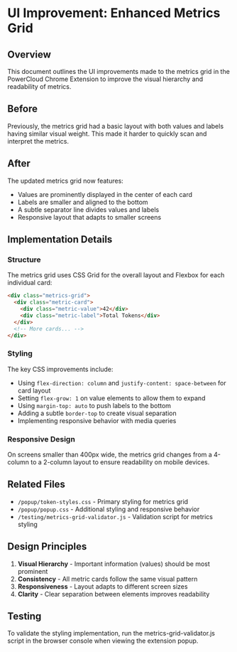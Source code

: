 # UI Improvement: Enhanced Metrics Grid

## Overview
This document outlines the UI improvements made to the metrics grid in the PowerCloud Chrome Extension to improve the visual hierarchy and readability of metrics.

## Before
Previously, the metrics grid had a basic layout with both values and labels having similar visual weight. This made it harder to quickly scan and interpret the metrics.

## After
The updated metrics grid now features:
- Values are prominently displayed in the center of each card
- Labels are smaller and aligned to the bottom
- A subtle separator line divides values and labels
- Responsive layout that adapts to smaller screens

## Implementation Details

### Structure
The metrics grid uses CSS Grid for the overall layout and Flexbox for each individual card:

```html
<div class="metrics-grid">
  <div class="metric-card">
    <div class="metric-value">42</div>
    <div class="metric-label">Total Tokens</div>
  </div>
  <!-- More cards... -->
</div>
```

### Styling

The key CSS improvements include:
- Using `flex-direction: column` and `justify-content: space-between` for card layout
- Setting `flex-grow: 1` on value elements to allow them to expand
- Using `margin-top: auto` to push labels to the bottom
- Adding a subtle `border-top` to create visual separation
- Implementing responsive behavior with media queries

### Responsive Design
On screens smaller than 400px wide, the metrics grid changes from a 4-column to a 2-column layout to ensure readability on mobile devices.

## Related Files
- `/popup/token-styles.css` - Primary styling for metrics grid
- `/popup/popup.css` - Additional styling and responsive behavior
- `/testing/metrics-grid-validator.js` - Validation script for metrics styling

## Design Principles
1. **Visual Hierarchy** - Important information (values) should be most prominent
2. **Consistency** - All metric cards follow the same visual pattern
3. **Responsiveness** - Layout adapts to different screen sizes
4. **Clarity** - Clear separation between elements improves readability

## Testing
To validate the styling implementation, run the metrics-grid-validator.js script in the browser console when viewing the extension popup.
